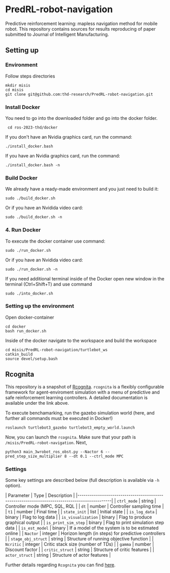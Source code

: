 # PredRL-robot-navigation

Predictive reinforcement learning: mapless navigation method for mobile robot.
This repository contains sources for results reproducing of paper submitted to Journal of Intelligent Manufacturing.

## Setting up

### Environment

Follow steps directories

```
mkdir misis
cd misis
git clone git@github.com:thd-research/PredRL-robot-navigation.git
```

### Install Docker

You need to go into the downloaded folder and go into the docker folder.



``` cd ros-2023-thd/docker```
    

If you don't have an Nvidia graphics card, run the command:

    
```./install_docker.bash```
    
    
If you have an Nvidia graphics card, run the command:

   
   ```./install_docker.bash -n```
   
    
### Build Docker
We already have a ready-made environment and you just need to build it:

```sudo ./build_docker.sh```
    
Or if you have an Nvidida video card:

 ```sudo ./build_docker.sh -n```

### 4. Run Docker

To execute the docker container use command:

   
   ```sudo ./run_docker.sh```

Or if you have an Nvidida video card:

  
  ```sudo ./run_docker.sh -n```

    
If you need additional terminal inside of the Docker open new window in the terminal (Ctrl+Shift+T) and use command

    
    sudo ./into_docker.sh
    

### Setting up the environment

Open docker-container

```
cd docker
bash run_docker.sh 
```

Inside of the docker navigate to the workspace and build the workspace

```
cd misis/PredRL-robot-navigation/turtlebot_ws
catkin_build
source devel/setup.bash
```

## Rcognita

This repository is a snapshot of [Rcognita](https://github.com/AIDynamicAction/rcognita.git).
```rcognita``` is a flexibly configurable framework for agent-enviroment simulation with a menu of predictive and safe reinforcement learning controllers. A detailed documentation is available under the link above.

To execute benchamarking, run the gazebo simulation world (here, and further all commands must be executed in Docker!)

```
roslaunch turtlebot3_gazebo turtlebot3_empty_world.launch
```

Now, you can launch the ```rcognita```. Make sure that your path is ```/misis/PredRL-robot-navigation```. 
Next,

```cd rcognita/presets
python3 main_3wrobot_ros_obst.py --Nactor 6 --pred_step_size_multiplier 8 --dt 0.1 --ctrl_mode MPC
```

### Settings

Some key settings are described below (full description is available via
``-h`` option).


| Parameter               | Type      | Description                                            |
|----------------------------------------------------------------------------------------------|
| ``ctrl_mode``           | string    | Controller mode  (MPC, SQL, RQL                        |
| ``dt``                  | number    | Controller sampling time                               |
| ``t1``                  | number    | Final time                                             |
| ``state_init``          | list      | Initial state                                          |
| ``is_log_data``         | binary    | Flag to log data                                       |
| ``is_visualization``    | binary    | Flag to produce graphical output                       |
| ``is_print_sim_step``   | binary    | Flag to print simulation step data                     |
| ``is_est_model``        | binary    | If a model of the system is to be estimated online     |
| ``Nactor``              | integer   | Horizon length (in steps) for predictive controllers   |
| ``stage_obj_struct``    | string    | Structure of running objective function                |
| ``Ncritic``             | integer   | Critic stack size (number of TDs)                      |
| ``gamma``               | number    | Discount factor                                        |
| ``critic_struct``       | string    | Structure of critic features                           |
| ``actor_struct``        | string    | Structure of actor features                            |


Further details regarding ```Rcognita``` you can find [here](https://github.com/thd-research/PredRL-robot-navigation/tree/main/rcognita).